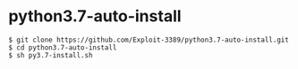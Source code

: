 # python3.7-auto-install

```
$ git clone https://github.com/Exploit-3389/python3.7-auto-install.git
$ cd python3.7-auto-install
$ sh py3.7-install.sh
```
